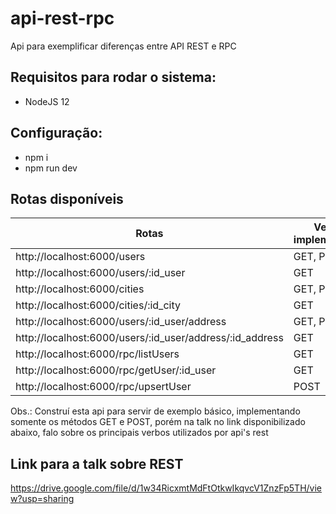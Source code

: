 # api-rest-rpc
Api para exemplificar diferenças entre API REST e RPC

## Requisitos para rodar o sistema:
- NodeJS 12

## Configuração:
- npm i
- npm run dev

## Rotas disponíveis
| Rotas | Verbos implementados|
|-----|------|
|http://localhost:6000/users | GET, POST |
|http://localhost:6000/users/:id_user | GET |
|http://localhost:6000/cities | GET, POST |
|http://localhost:6000/cities/:id_city | GET |
|http://localhost:6000/users/:id_user/address | GET, POST |
|http://localhost:6000/users/:id_user/address/:id_address | GET |
|http://localhost:6000/rpc/listUsers | GET |
|http://localhost:6000/rpc/getUser/:id_user | GET |
|http://localhost:6000/rpc/upsertUser | POST |

Obs.: Construí esta api para servir de exemplo básico, implementando somente os métodos GET e POST, porém na talk no link disponibilizado abaixo, falo sobre os principais verbos utilizados por api's rest

## Link para a talk sobre REST
https://drive.google.com/file/d/1w34RicxmtMdFtOtkwIkqvcV1ZnzFp5TH/view?usp=sharing